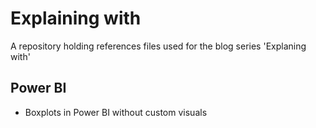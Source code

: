 # Explaining with
A repository holding references files used for the blog series 'Explaning with'

## Power BI
- Boxplots in Power BI without custom visuals
